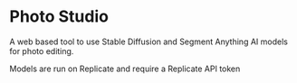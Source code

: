 # Photo Studio

A web based tool to use Stable Diffusion and Segment Anything AI models for photo editing. 

Models are run on Replicate and require a Replicate API token
